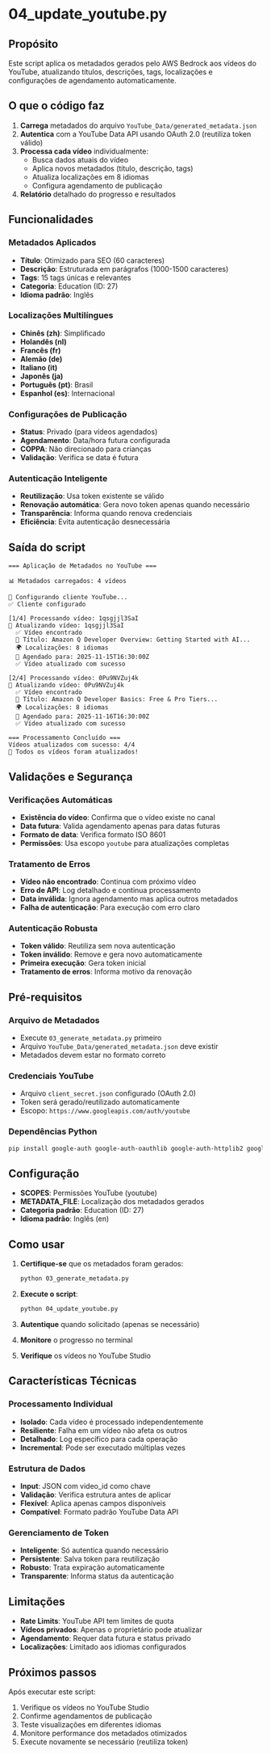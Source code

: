 # 04_update_youtube.py

## Propósito

Este script aplica os metadados gerados pelo AWS Bedrock aos vídeos do YouTube, atualizando títulos, descrições, tags, localizações e configurações de agendamento automaticamente.

## O que o código faz

1. **Carrega** metadados do arquivo `YouTube_Data/generated_metadata.json`
2. **Autentica** com a YouTube Data API usando OAuth 2.0 (reutiliza token válido)
3. **Processa cada vídeo** individualmente:
   - Busca dados atuais do vídeo
   - Aplica novos metadados (título, descrição, tags)
   - Atualiza localizações em 8 idiomas
   - Configura agendamento de publicação
4. **Relatório** detalhado do progresso e resultados

## Funcionalidades

### Metadados Aplicados
- **Título**: Otimizado para SEO (60 caracteres)
- **Descrição**: Estruturada em parágrafos (1000-1500 caracteres)
- **Tags**: 15 tags únicas e relevantes
- **Categoria**: Education (ID: 27)
- **Idioma padrão**: Inglês

### Localizações Multilíngues
- **Chinês (zh)**: Simplificado
- **Holandês (nl)**
- **Francês (fr)**
- **Alemão (de)**
- **Italiano (it)**
- **Japonês (ja)**
- **Português (pt)**: Brasil
- **Espanhol (es)**: Internacional

### Configurações de Publicação
- **Status**: Privado (para vídeos agendados)
- **Agendamento**: Data/hora futura configurada
- **COPPA**: Não direcionado para crianças
- **Validação**: Verifica se data é futura

### Autenticação Inteligente
- **Reutilização**: Usa token existente se válido
- **Renovação automática**: Gera novo token apenas quando necessário
- **Transparência**: Informa quando renova credenciais
- **Eficiência**: Evita autenticação desnecessária

## Saída do script

```
=== Aplicação de Metadados no YouTube ===

📊 Metadados carregados: 4 vídeos

🔐 Configurando cliente YouTube...
✅ Cliente configurado

[1/4] Processando vídeo: 1qsgjjl3SaI
🔄 Atualizando vídeo: 1qsgjjl3SaI
  ✅ Vídeo encontrado
  📝 Título: Amazon Q Developer Overview: Getting Started with AI...
  🌍 Localizações: 8 idiomas
  📅 Agendado para: 2025-11-15T16:30:00Z
  ✅ Vídeo atualizado com sucesso

[2/4] Processando vídeo: 0Pu9NVZuj4k
🔄 Atualizando vídeo: 0Pu9NVZuj4k
  ✅ Vídeo encontrado
  📝 Título: Amazon Q Developer Basics: Free & Pro Tiers...
  🌍 Localizações: 8 idiomas
  📅 Agendado para: 2025-11-16T16:30:00Z
  ✅ Vídeo atualizado com sucesso

=== Processamento Concluído ===
Vídeos atualizados com sucesso: 4/4
🎉 Todos os vídeos foram atualizados!
```

## Validações e Segurança

### Verificações Automáticas
- **Existência do vídeo**: Confirma que o vídeo existe no canal
- **Data futura**: Valida agendamento apenas para datas futuras
- **Formato de data**: Verifica formato ISO 8601
- **Permissões**: Usa escopo `youtube` para atualizações completas

### Tratamento de Erros
- **Vídeo não encontrado**: Continua com próximo vídeo
- **Erro de API**: Log detalhado e continua processamento
- **Data inválida**: Ignora agendamento mas aplica outros metadados
- **Falha de autenticação**: Para execução com erro claro

### Autenticação Robusta
- **Token válido**: Reutiliza sem nova autenticação
- **Token inválido**: Remove e gera novo automaticamente
- **Primeira execução**: Gera token inicial
- **Tratamento de erros**: Informa motivo da renovação

## Pré-requisitos

### Arquivo de Metadados
- Execute `03_generate_metadata.py` primeiro
- Arquivo `YouTube_Data/generated_metadata.json` deve existir
- Metadados devem estar no formato correto

### Credenciais YouTube
- Arquivo `client_secret.json` configurado (OAuth 2.0)
- Token será gerado/reutilizado automaticamente
- Escopo: `https://www.googleapis.com/auth/youtube`

### Dependências Python
```bash
pip install google-auth google-auth-oauthlib google-auth-httplib2 google-api-python-client
```

## Configuração

- **SCOPES**: Permissões YouTube (youtube)
- **METADATA_FILE**: Localização dos metadados gerados
- **Categoria padrão**: Education (ID: 27)
- **Idioma padrão**: Inglês (en)

## Como usar

1. **Certifique-se** que os metadados foram gerados:
   ```bash
   python 03_generate_metadata.py
   ```

2. **Execute o script**:
   ```bash
   python 04_update_youtube.py
   ```

3. **Autentique** quando solicitado (apenas se necessário)

4. **Monitore** o progresso no terminal

5. **Verifique** os vídeos no YouTube Studio

## Características Técnicas

### Processamento Individual
- **Isolado**: Cada vídeo é processado independentemente
- **Resiliente**: Falha em um vídeo não afeta os outros
- **Detalhado**: Log específico para cada operação
- **Incremental**: Pode ser executado múltiplas vezes

### Estrutura de Dados
- **Input**: JSON com video_id como chave
- **Validação**: Verifica estrutura antes de aplicar
- **Flexível**: Aplica apenas campos disponíveis
- **Compatível**: Formato padrão YouTube Data API

### Gerenciamento de Token
- **Inteligente**: Só autentica quando necessário
- **Persistente**: Salva token para reutilização
- **Robusto**: Trata expiração automaticamente
- **Transparente**: Informa status da autenticação

## Limitações

- **Rate Limits**: YouTube API tem limites de quota
- **Vídeos privados**: Apenas o proprietário pode atualizar
- **Agendamento**: Requer data futura e status privado
- **Localizações**: Limitado aos idiomas configurados

## Próximos passos

Após executar este script:
1. Verifique os vídeos no YouTube Studio
2. Confirme agendamentos de publicação
3. Teste visualizações em diferentes idiomas
4. Monitore performance dos metadados otimizados
5. Execute novamente se necessário (reutiliza token)
